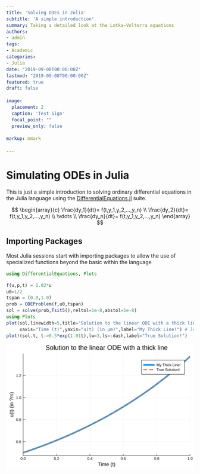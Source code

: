 ```yaml
---
title: 'Solving ODEs in Julia'
subtitle: 'A simple introduction'
summary: Taking a detailed look at the Lotka–Volterra equations
authors:
- admin
tags:
- Academic
categories:
- Julia
date: "2019-09-08T00:00:00Z"
lastmod: "2019-09-08T00:00:00Z"
featured: true
draft: false

image: 
  placement: 2
  caption: 'Test Sign'
  focal_point: ""
  preview_only: false
  
markup: mmark

---
```


# Simulating ODEs in Julia

This is just a simple introduction to solving ordinary differential equations in the Julia language using the [DifferentialEquations.jl](http://docs.juliadiffeq.org/latest/index.html) suite.

$$
\begin{array}{c} \frac{dy_1}{dt}= f(t,y_1,y_2,...,y_n) \\ 
\frac{dy_2}{dt}= f(t,y_1,y_2,...,y_n) \\ 
\vdots \\
\frac{dy_n}{dt}= f(t,y_1,y_2,...,y_n)
\end{array}
$$

## Importing Packages

Most Julia sessions start with importing packages to allow the use of specialized functions beyond the basic within the language


```julia
using DifferentialEquations, Plots
```


```julia
f(u,p,t) = 1.02*u
u0=1/2
tspan = (0.0,1.0)
prob = ODEProblem(f,u0,tspan)
sol = solve(prob,Tsit5(),reltol=1e-8,abstol=1e-8)
using Plots
plot(sol,linewidth=5,title="Solution to the linear ODE with a thick line",
     xaxis="Time (t)",yaxis="u(t) (in μm)",label="My Thick Line!") # legend=false
plot!(sol.t, t->0.5*exp(1.01t),lw=3,ls=:dash,label="True Solution!")
```
![svg](plot1.svg)

